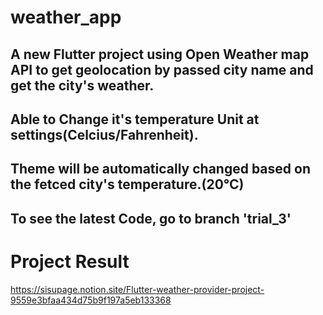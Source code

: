 # weather_app
## A new Flutter project using Open Weather map API to get geolocation by passed city name and get the city's weather.

## Able to Change it's temperature Unit at settings(Celcius/Fahrenheit).

## Theme will be automatically changed based on the fetced city's temperature.(20℃)

## To see the latest Code, go to branch 'trial_3'

# Project Result
https://sisupage.notion.site/Flutter-weather-provider-project-9559e3bfaa434d75b9f197a5eb133368
